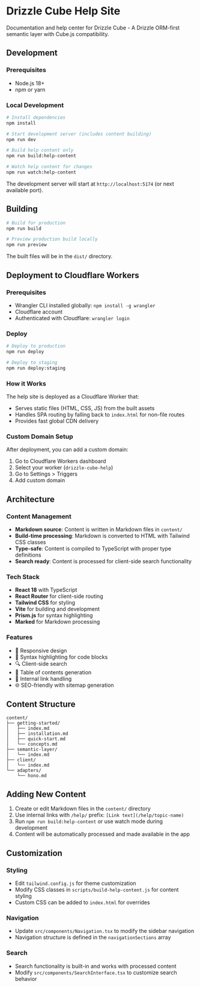 # Drizzle Cube Help Site

Documentation and help center for Drizzle Cube - A Drizzle ORM-first semantic layer with Cube.js compatibility.

## Development

### Prerequisites
- Node.js 18+
- npm or yarn

### Local Development

```bash
# Install dependencies
npm install

# Start development server (includes content building)
npm run dev

# Build help content only
npm run build:help-content

# Watch help content for changes
npm run watch:help-content
```

The development server will start at `http://localhost:5174` (or next available port).

## Building

```bash
# Build for production
npm run build

# Preview production build locally
npm run preview
```

The built files will be in the `dist/` directory.

## Deployment to Cloudflare Workers

### Prerequisites
- Wrangler CLI installed globally: `npm install -g wrangler`
- Cloudflare account
- Authenticated with Cloudflare: `wrangler login`

### Deploy

```bash
# Deploy to production
npm run deploy

# Deploy to staging
npm run deploy:staging
```

### How it Works

The help site is deployed as a Cloudflare Worker that:
- Serves static files (HTML, CSS, JS) from the built assets
- Handles SPA routing by falling back to `index.html` for non-file routes
- Provides fast global CDN delivery

### Custom Domain Setup

After deployment, you can add a custom domain:
1. Go to Cloudflare Workers dashboard
2. Select your worker (`drizzle-cube-help`)
3. Go to Settings > Triggers
4. Add custom domain

## Architecture

### Content Management
- **Markdown source**: Content is written in Markdown files in `content/`
- **Build-time processing**: Markdown is converted to HTML with Tailwind CSS classes
- **Type-safe**: Content is compiled to TypeScript with proper type definitions
- **Search ready**: Content is processed for client-side search functionality

### Tech Stack
- **React 18** with TypeScript
- **React Router** for client-side routing
- **Tailwind CSS** for styling
- **Vite** for building and development
- **Prism.js** for syntax highlighting
- **Marked** for Markdown processing

### Features
- 📱 Responsive design
- 🎨 Syntax highlighting for code blocks
- 🔍 Client-side search
- 📖 Table of contents generation
- 🔗 Internal link handling
- 🌐 SEO-friendly with sitemap generation

## Content Structure

```
content/
├── getting-started/
│   ├── index.md
│   ├── installation.md
│   ├── quick-start.md
│   └── concepts.md
├── semantic-layer/
│   └── index.md
├── client/
│   └── index.md
└── adapters/
    └── hono.md
```

## Adding New Content

1. Create or edit Markdown files in the `content/` directory
2. Use internal links with `/help/` prefix: `[Link text](/help/topic-name)`
3. Run `npm run build:help-content` or use watch mode during development
4. Content will be automatically processed and made available in the app

## Customization

### Styling
- Edit `tailwind.config.js` for theme customization
- Modify CSS classes in `scripts/build-help-content.js` for content styling
- Custom CSS can be added to `index.html` for overrides

### Navigation
- Update `src/components/Navigation.tsx` to modify the sidebar navigation
- Navigation structure is defined in the `navigationSections` array

### Search
- Search functionality is built-in and works with processed content
- Modify `src/components/SearchInterface.tsx` to customize search behavior
